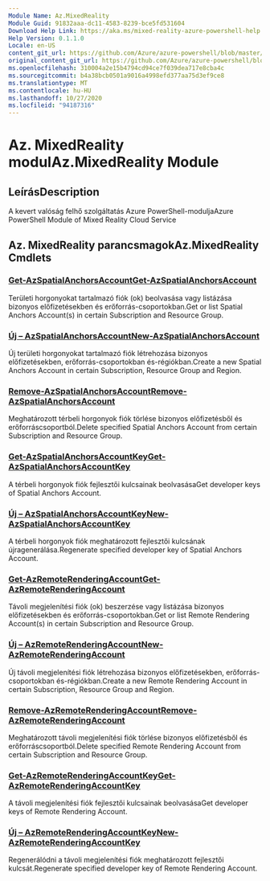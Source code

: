 ```yaml
---
Module Name: Az.MixedReality
Module Guid: 91832aaa-dc11-4583-8239-bce5fd531604
Download Help Link: https://aka.ms/mixed-reality-azure-powershell-help
Help Version: 0.1.1.0
Locale: en-US
content_git_url: https://github.com/Azure/azure-powershell/blob/master/src/MixedReality/MixedReality/help/Az.MixedReality.md
original_content_git_url: https://github.com/Azure/azure-powershell/blob/master/src/MixedReality/MixedReality/help/Az.MixedReality.md
ms.openlocfilehash: 310004a2e15b4794cd94ce7f039dea717e8cba4c
ms.sourcegitcommit: b4a38bcb0501a9016a4998efd377aa75d3ef9ce8
ms.translationtype: MT
ms.contentlocale: hu-HU
ms.lasthandoff: 10/27/2020
ms.locfileid: "94187316"
---
```

# <span data-ttu-id="1e673-101">Az. MixedReality modul</span><span class="sxs-lookup"><span data-stu-id="1e673-101">Az.MixedReality Module</span></span>
## <span data-ttu-id="1e673-102">Leírás</span><span class="sxs-lookup"><span data-stu-id="1e673-102">Description</span></span>
<span data-ttu-id="1e673-103">A kevert valóság felhő szolgáltatás Azure PowerShell-modulja</span><span class="sxs-lookup"><span data-stu-id="1e673-103">Azure PowerShell Module of Mixed Reality Cloud Service</span></span>

## <span data-ttu-id="1e673-104">Az. MixedReality parancsmagok</span><span class="sxs-lookup"><span data-stu-id="1e673-104">Az.MixedReality Cmdlets</span></span>
### [<span data-ttu-id="1e673-105">Get-AzSpatialAnchorsAccount</span><span class="sxs-lookup"><span data-stu-id="1e673-105">Get-AzSpatialAnchorsAccount</span></span>](Get-AzSpatialAnchorsAccount.md)
<span data-ttu-id="1e673-106">Területi horgonyokat tartalmazó fiók (ok) beolvasása vagy listázása bizonyos előfizetésekben és erőforrás-csoportokban.</span><span class="sxs-lookup"><span data-stu-id="1e673-106">Get or list Spatial Anchors Account(s) in certain Subscription and Resource Group.</span></span>

### [<span data-ttu-id="1e673-107">Új – AzSpatialAnchorsAccount</span><span class="sxs-lookup"><span data-stu-id="1e673-107">New-AzSpatialAnchorsAccount</span></span>](New-AzSpatialAnchorsAccount.md)
<span data-ttu-id="1e673-108">Új területi horgonyokat tartalmazó fiók létrehozása bizonyos előfizetésekben, erőforrás-csoportokban és-régiókban.</span><span class="sxs-lookup"><span data-stu-id="1e673-108">Create a new Spatial Anchors Account in certain Subscription, Resource Group and Region.</span></span>

### [<span data-ttu-id="1e673-109">Remove-AzSpatialAnchorsAccount</span><span class="sxs-lookup"><span data-stu-id="1e673-109">Remove-AzSpatialAnchorsAccount</span></span>](Remove-AzSpatialAnchorsAccount.md)
<span data-ttu-id="1e673-110">Meghatározott térbeli horgonyok fiók törlése bizonyos előfizetésből és erőforráscsoportból.</span><span class="sxs-lookup"><span data-stu-id="1e673-110">Delete specified Spatial Anchors Account from certain Subscription and Resource Group.</span></span>

### [<span data-ttu-id="1e673-111">Get-AzSpatialAnchorsAccountKey</span><span class="sxs-lookup"><span data-stu-id="1e673-111">Get-AzSpatialAnchorsAccountKey</span></span>](Get-AzSpatialAnchorsAccountKey.md)
<span data-ttu-id="1e673-112">A térbeli horgonyok fiók fejlesztői kulcsainak beolvasása</span><span class="sxs-lookup"><span data-stu-id="1e673-112">Get developer keys of Spatial Anchors Account.</span></span>

### [<span data-ttu-id="1e673-113">Új – AzSpatialAnchorsAccountKey</span><span class="sxs-lookup"><span data-stu-id="1e673-113">New-AzSpatialAnchorsAccountKey</span></span>](New-AzSpatialAnchorsAccountKey.md)
<span data-ttu-id="1e673-114">A térbeli horgonyok fiók meghatározott fejlesztői kulcsának újragenerálása.</span><span class="sxs-lookup"><span data-stu-id="1e673-114">Regenerate specified developer key of Spatial Anchors Account.</span></span>

### [<span data-ttu-id="1e673-115">Get-AzRemoteRenderingAccount</span><span class="sxs-lookup"><span data-stu-id="1e673-115">Get-AzRemoteRenderingAccount</span></span>](Get-AzRemoteRenderingAccount.md)
<span data-ttu-id="1e673-116">Távoli megjelenítési fiók (ok) beszerzése vagy listázása bizonyos előfizetésekben és erőforrás-csoportokban.</span><span class="sxs-lookup"><span data-stu-id="1e673-116">Get or list Remote Rendering Account(s) in certain Subscription and Resource Group.</span></span>

### [<span data-ttu-id="1e673-117">Új – AzRemoteRenderingAccount</span><span class="sxs-lookup"><span data-stu-id="1e673-117">New-AzRemoteRenderingAccount</span></span>](New-AzRemoteRenderingAccount.md)
<span data-ttu-id="1e673-118">Új távoli megjelenítési fiók létrehozása bizonyos előfizetésekben, erőforrás-csoportokban és-régiókban.</span><span class="sxs-lookup"><span data-stu-id="1e673-118">Create a new Remote Rendering Account in certain Subscription, Resource Group and Region.</span></span>

### [<span data-ttu-id="1e673-119">Remove-AzRemoteRenderingAccount</span><span class="sxs-lookup"><span data-stu-id="1e673-119">Remove-AzRemoteRenderingAccount</span></span>](Remove-AzRemoteRenderingAccount.md)
<span data-ttu-id="1e673-120">Meghatározott távoli megjelenítési fiók törlése bizonyos előfizetésből és erőforráscsoportból.</span><span class="sxs-lookup"><span data-stu-id="1e673-120">Delete specified Remote Rendering Account from certain Subscription and Resource Group.</span></span>

### [<span data-ttu-id="1e673-121">Get-AzRemoteRenderingAccountKey</span><span class="sxs-lookup"><span data-stu-id="1e673-121">Get-AzRemoteRenderingAccountKey</span></span>](Get-AzRemoteRenderingAccountKey.md)
<span data-ttu-id="1e673-122">A távoli megjelenítési fiók fejlesztői kulcsainak beolvasása</span><span class="sxs-lookup"><span data-stu-id="1e673-122">Get developer keys of Remote Rendering Account.</span></span>

### [<span data-ttu-id="1e673-123">Új – AzRemoteRenderingAccountKey</span><span class="sxs-lookup"><span data-stu-id="1e673-123">New-AzRemoteRenderingAccountKey</span></span>](New-AzRemoteRenderingAccountKey.md)
<span data-ttu-id="1e673-124">Regenerálódni a távoli megjelenítési fiók meghatározott fejlesztői kulcsát.</span><span class="sxs-lookup"><span data-stu-id="1e673-124">Regenerate specified developer key of Remote Rendering Account.</span></span>